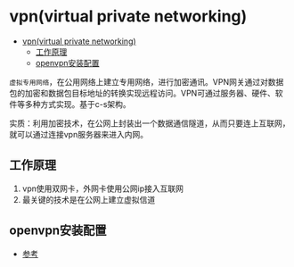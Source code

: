 # vpn(virtual private networking)

<!-- TOC -->

- [vpn(virtual private networking)](#vpnvirtual-private-networking)
  - [工作原理](#工作原理)
  - [openvpn安装配置](#openvpn安装配置)

<!-- /TOC -->

`虚拟专用网络`，在公用网络上建立专用网络，进行加密通讯。VPN网关通过对数据包的加密和数据包目标地址的转换实现远程访问。VPN可通过服务器、硬件、软件等多种方式实现。基于c-s架构。

实质：利用加密技术，在公网上封装出一个数据通信隧道，从而只要连上互联网，就可以通过连接vpn服务器来进入内网。

## 工作原理

1. vpn使用双网卡，外网卡使用公网ip接入互联网
2. 最关键的技术是在公网上建立虚拟信道

## openvpn安装配置

- [参考](https://mp.weixin.qq.com/s/vQV86VFAclcAa2OeDcNt-w)
